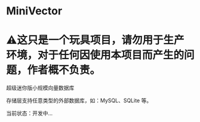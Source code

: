 # MiniVector
# ⚠️这只是一个玩具项目，请勿用于生产环境，对于任何因使用本项目而产生的问题，作者概不负责。

超级迷你版小规模向量数据库

存储层支持任意类型的外部数据库，如：MySQL、SQLite 等。

当前状态：开发中...